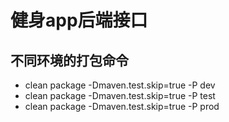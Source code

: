 # 健身app后端接口

## 不同环境的打包命令
- clean package -Dmaven.test.skip=true -P dev
- clean package -Dmaven.test.skip=true -P test
- clean package -Dmaven.test.skip=true -P prod